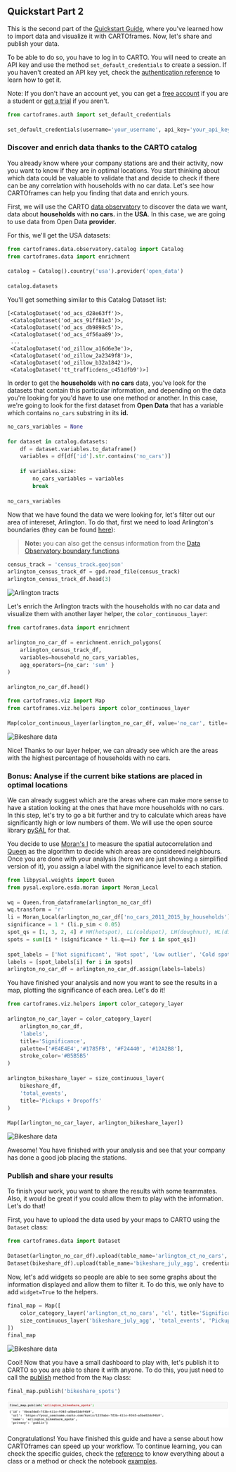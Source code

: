 ## Quickstart Part 2

This is the second part of the [Quickstart Guide](/developers/cartoframes/guides/#Quickstart-Part-1), where you've learned how to import data and visualize it with CARTOframes. Now, let's share and publish your data.

To be able to do so, you have to log in to CARTO. You will need to create an API key and use the method `set_default_credentials` to create a session. If you haven't created an API key yet, check the [authentication reference](/developers/cartoframes/reference/#heading-Authentication) to learn how to get it.

Note: If you don't have an account yet, you can get a [free account](https://carto.com/help/getting-started/student-accounts/) if you are a student or [get a trial](https://carto.com/signup/) if you aren't.

```py
from cartoframes.auth import set_default_credentials

set_default_credentials(username='your_username', api_key='your_api_key')
```

### Discover and enrich data thanks to the CARTO catalog

You already know where your company stations are and their activity, now you want to know if they are in optimal locations. You start thinking about which data could be valuable to validate that and decide to check if there can be any correlation with households with no car data. Let's see how CARTOframes can help you finding that data and enrich yours.

First, we will use the CARTO [data observatory](/developers/cartoframes/reference/#heading-Data-Observatory) to discover the data we want, data about **households** with **no cars.** in the **USA**. In this case, we are going to use data from Open Data **provider**.

For this, we'll get the USA datasets:

```py
from cartoframes.data.observatory.catalog import Catalog
from cartoframes.data import enrichment

catalog = Catalog().country('usa').provider('open_data')

catalog.datasets
```

You'll get something similar to this Catalog Dataset list:

```
[<CatalogDataset('od_acs_d28e63ff')>,
 <CatalogDataset('od_acs_91ff81e3')>,
 <CatalogDataset('od_acs_db9898c5')>,
 <CatalogDataset('od_acs_4f56aa89')>,
 ...
 <CatalogDataset('od_zillow_a16d6e3e')>,
 <CatalogDataset('od_zillow_2a2349f8')>,
 <CatalogDataset('od_zillow_b32a1842')>,
 <CatalogDataset('tt_trafficdens_c451dfb9')>]
```

In order to get the **households** with **no cars** data, you've look for the datasets that contain this particular information, and depending on the data you're looking for you'd have to use one method or another. In this case, we're going to look for the first dataset from **Open Data** that has a variable which contains `no_cars` substring in its **id.**

```py
no_cars_variables = None

for dataset in catalog.datasets:
    df = dataset.variables.to_dataframe()
    variables = df[df['id'].str.contains('no_cars')]
    
    if variables.size:
        no_cars_variables = variables
        break

no_cars_variables
```

Now that we have found the data we were looking for, let's filter out our area of intereset, Arlington. To do that, first we need to load Arlington's boundaries (they can be found [here](https://gisdata-arlgis.opendata.arcgis.com/datasets/census-tract-2010-polygons?geometry=-77.761%2C38.787%2C-76.772%2C38.974)):

> **Note:** you can also get the census information from the [Data Observatory boundary functions](https://carto.com/developers/data-observatory/reference/#boundary-functions)

```py
census_track = 'census_track.geojson'
arlington_census_track_df = gpd.read_file(census_track)
arlington_census_track_df.head(3)
```

![Arlington tracts](../img/guides/quickstart/arlington_tracts.png)

Let's enrich the Arlington tracts with the households with no car data and visualize them with another layer helper, the `color_continuous_layer`:

```py
from cartoframes.data import enrichment

arlington_no_car_df = enrichment.enrich_polygons(
    arlington_census_track_df,
    variables=household_no_cars_variables,
    agg_operators={no_car: 'sum' }
)

arlington_no_car_df.head()
```

```py
from cartoframes.viz import Map
from cartoframes.viz.helpers import color_continuous_layer

Map(color_continuous_layer(arlington_no_car_df, value='no_car', title='No cars households'))
```

![Bikeshare data](../img/guides/quickstart/enrich_helper.png)

Nice! Thanks to our layer helper, we can already see which are the areas with the highest percentage of households with no cars.

### Bonus: Analyse if the current bike stations are placed in optimal locations

We can already suggest which are the areas where can make more sense to have a station looking at the ones that have more households with no cars. In this step, let's try to go a bit further and try to calculate which areas have significantly high or low numbers of them. We will use the open source library [pySAL](https://pysal.org) for that.

You decide to use [Moran's I](https://pysal.readthedocs.io/en/v1.11.0/users/tutorials/autocorrelation.html#moran-s-i) to measure the spatial autocorrelation and [Queen](https://libpysal.readthedocs.io/en/latest/generated/libpysal.weights.Queen.html) as the algorithm to decide which areas are considered neighbours. Once you are done with your analysis (here we are just showing a simplified version of it), you assign a label with the significance level to each station.

```py
from libpysal.weights import Queen
from pysal.explore.esda.moran import Moran_Local

wq = Queen.from_dataframe(arlington_no_car_df)
wq.transform = 'r'
li = Moran_Local(arlington_no_car_df['no_cars_2011_2015_by_households'], wq)
significance = 1 * (li.p_sim < 0.05)
spot_qs = [1, 3, 2, 4] # HH(hotspot), LL(coldspot), LH(doughnut), HL(diamond)
spots = sum([i * (significance * li.q==i) for i in spot_qs])

spot_labels = ['Not significant', 'Hot spot', 'Low outlier', 'Cold spot', 'Hot outlier']
labels = [spot_labels[i] for i in spots]
arlington_no_car_df = arlington_no_car_df.assign(labels=labels)
```

You have finished your analysis and now you want to see the results in a map, 
plotting the significance of each area. Let's do it!	

```py
from cartoframes.viz.helpers import color_category_layer

arlington_no_car_layer = color_category_layer(
    arlington_no_car_df,
    'labels',
    title='Significance',
    palette=['#E4E4E4','#1785FB', '#F24440', '#12A2B8'],
    stroke_color='#B5B5B5'
)

arlington_bikeshare_layer = size_continuous_layer(
    bikeshare_df,
    'total_events',
    title='Pickups + Dropoffs'
)

Map([arlington_no_car_layer, arlington_bikeshare_layer])
```

![Bikeshare data](../img/guides/quickstart/analyze_helper.png)

Awesome! You have finished with your analysis and see that your company has done a good job placing the stations.

### Publish and share your results

To finish your work, you want to share the results with some teammates. Also, it would be great if you could allow them to play with the information. Let's do that!

First, you have to upload the data used by your maps to CARTO using the `Dataset` class:

```py
from cartoframes.data import Dataset

Dataset(arlington_no_car_df).upload(table_name='arlington_ct_no_cars', credentials=creds, if_exists='replace')
Dataset(bikeshare_df).upload(table_name='bikeshare_july_agg', credentials=creds, if_exists='replace')
```

Now, let's add widgets so people are able to see some graphs about the information displayed and allow them to filter it. To do this, we only have to add `widget=True` to the helpers.

```py
final_map = Map([
    color_category_layer('arlington_ct_no_cars', 'cl', title='Significance', palette=hmap, stroke_color='#B5B5B5', widget=True),
    size_continuous_layer('bikeshare_july_agg', 'total_events', 'Pickups + Dropoffs', widget=True)
])
final_map
```

![Bikeshare data](../img/guides/quickstart/share_helper.png)

Cool! Now that you have a small dashboard to play with, let's publish it to CARTO so you are able to share it with anyone. To do this, you just need to call the [publish](/developers/cartoframes/examples/#example-publish-public-visualization) method from the `Map` class:

```py
final_map.publish('bikeshare_spots')
```

![Bikeshare data](../img/guides/quickstart/share_output.png)

Congratulations! You have finished this guide and have a sense about how CARTOframes can speed up your workflow. To continue learning, you can check the specific guides, check the [reference](/developers/cartoframes/reference/) to know everything about a class or a method or check the notebook [examples](/developers/cartoframes/examples/).